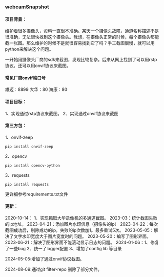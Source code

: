 ### webcamSnapshot



#### 项目背景：

维护着很多摄像头，资料一直很不准确。某天一个摄像头故障，通道名称描述不是很准确，无法很快找到这个摄像头。我想，在摄像头正常的时候，每个摄像头都能截一张图。那么维护的时候不是就很容易找到它了吗？手工截图很慢，就可以用python来解决这个问题。

一开始用摄像头厂商的sdk来截图，发现比较复杂。后来从网上找到了可以用rstp协议，还可以用onvif协议来截图。 
#### 常见厂商onvif端口号
雄迈：8899
大华：80
海康：80

#### 项目目标：

1、实现通过rstp协议来截图。
2、实现通过onvif协议来截图

#### 第三方包：

1、onvif-zeep

```
pip install onvif-zeep
```

2、opencv

```
pip install opencv-python
```

3、requests

```
pip install requests
```

更详细参考requirements.txt文件

#### 更新：

2020-10-14： 1、实现抓取大华录像机的多通道截图。
2023-03：统计截图失败的ip地址。
2023-04-21：添加图片水印信息（摄像头的ip）
2023-04-22：每次截图成功后，剔除成功的ip，失败的ip次数加1。最多重试5次。
2023-05-05：解决了文字水印宽度大于图片宽度时的问题。
2023-05-20：编写了图形界面。
2023-06-21：解决了图形界面不能滚动显示日志的问题。
2024-01-06：1、修复了一些bug
          			  2、统一了logger配置
          			  3、增加了config lib 等目录

2024-05-05:增加了通过onvif协议截图。

2024-08-09:通过git filter-repo 删除了部分文件。